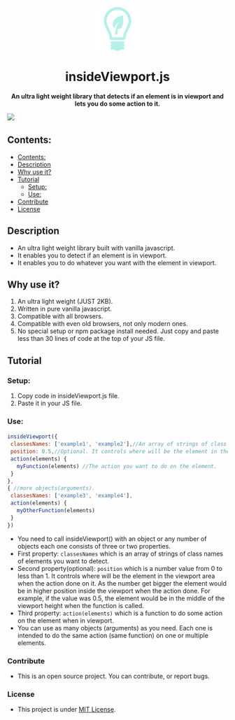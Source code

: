  <div align="center">
 <img width="100px" height="100px" src="https://github.com/Islam888/insideViewport.js/blob/master/img/logo%20(1).png">
</div>
<h1 align="center">insideViewport.js</h1>
  <p align="center"><b>An ultra light weight library that detects if an element is in viewport and lets you do some action to it.</b></p>


[![](https://img.shields.io/npm/v/npm.svg?style=popout)](https://github.com/Islam888/insideViewport.js)


## Contents:

- [Contents:](#contents)
- [Description](#description)
- [Why use it?](#why-use-it)
- [Tutorial](#tutorial)
  - [Setup:](#setup)
  - [Use:](#use)
- [Contribute](#contribute)
- [License](#license)


## Description

- An ultra light weight library built with vanilla javascript.
- It enables you to detect if an element is in viewport.
- It enables you to do whatever you want with the element in viewport.


## Why use it?

1. An ultra light weight (JUST 2KB).
2. Written in pure vanilla javascript.
3. Compatible with all browsers.
4. Compatible with even old browsers, not only modern ones.
5. No special setup or npm package install needed. Just copy and paste less than 30 lines of code at the top of your JS file.


## Tutorial

 ### Setup:
 1. Copy code in insideViewport.js file.
 2. Paste it in your JS file.
 
 ### Use:

 ```javascript
insideViewport({
  classesNames: ['example1', 'example2'],//An array of strings of class name(s).
  position: 0.5,//Optional. It controls where will be the element in the viewport area when the action done on it.
  action(elements) {
    myFunction(elements) //The action you want to do on the element.
  }
},
{ //more objects(arguments).
  classesNames: ['example3', 'example4'],
  action(elements) {
    myOtherFunction(elements) 
  }
})
```
- You need to call insideViewport() with an object or any number of objects each one consists of three or two properties.
- First property: `classesNames` which is an array of strings of class names of elements you want to detect.
- Second property(optional): `position` which is a number value from 0 to less than 1. It controls where will be the element in the viewport area when the action done on it. As the number get bigger the element would be in higher position inside the viewport when the action done. For example, if the value was 0.5, the element would be in the middle of the viewport height when the function is called.
- Third property: `action(elements)` which is a function to do some action on the element when in viewport.
- You can use as many objects (arguments) as you need. Each one is intended to do the same action (same function) on one or multiple elements.

### Contribute

- This is an open source project. You can contribute, or report bugs.


### License

- This project is under [MIT License](https://github.com/Islam888/insideViewport.js/blob/master/LICENSE).
